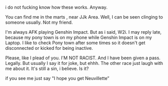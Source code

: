 i do not fucking know how these works. Anyway.

You can find me in the marts , near JJk Area. Well, I can be seen clinging to someone usually. Not my friend.

I'm always AFK playing Genshin Impact. But as i said, W2i. I may reply late, because my pony town is on my phone while Genshin Impact is on my Laptop. I like to check Pony town after some times so it doesn't get disconnected or kicked for being inactive.

Please, like I plead of you. I'M NOT RACIST. And I have been given a pass. Legally. But usually I say it for joke, but ehhh. The other race just laugh with me about it. It's still a sin, i believe. Is it? 

if you see me just say "I hope you get Neuvillette”

